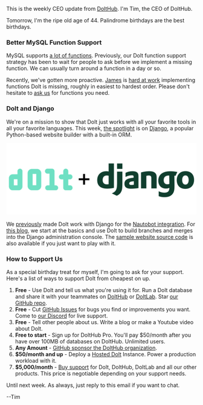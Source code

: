 This is the weekly CEO update from [DoltHub](https://www.dolthub.com/). I'm Tim, the CEO of DoltHub. 

Tomorrow, I'm the ripe old age of 44. Palindrome birthdays are the best birthdays.

### Better MySQL Function Support

MySQL supports [a lot of functions](https://docs.dolthub.com/sql-reference/sql-support/expressions-functions-operators#functions-and-operators). Previously, our Dolt function support strategy has been to wait for people to ask before we implement a missing function. We can usually turn around a function in a day or so. 

Recently, we've gotten more proactive. [James](https://www.dolthub.com/team#james) is [hard at work](https://www.dolthub.com/blog/2024-01-29-sql-improvement/) implementing functions Dolt is missing, roughly in easiest to hardest order. Please don't hesitate to [ask us](https://github.com/dolthub/dolt/issues) for functions you need.

### Dolt and Django

We're on a mission to show that Dolt just works with all your favorite tools in all your favorite languages. This week, [the spotlight](https://www.dolthub.com/blog/2024-01-31-dolt-django/) is on [Django](https://www.djangoproject.com/), a popular Python-based website builder with a built-in ORM. 

[![Dolt + Django](../images/dolt-django.png)](https://www.dolthub.com/blog/2024-01-31-dolt-django/)

We [previously](https://www.dolthub.com/blog/?q=django) made Dolt work with Django for the [Nautobot integration](https://www.dolthub.com/blog/2021-09-24-announcing-nautobot-on-dolt/). For [this blog](https://www.dolthub.com/blog/2024-01-31-dolt-django/), we start at the basics and use Dolt to build branches and merges into the Django administration console. The [sample website source code](https://github.com/dolthub/dolt_django) is also available if you just want to play with it.

### How to Support Us

As a special birthday treat for myself, I'm going to ask for your support. Here's a list of ways to support Dolt from cheapest on up.

1. **Free** - Use Dolt and tell us what you're using it for. Run a Dolt database and share it with your teammates on [DoltHub](https://www.dolthub.com) or [DoltLab](https://www.doltlab.com). Star [our GitHub repo](https://github.com/dolthub/dolt).
2. **Free** - Cut [GitHub Issues](https://github.com/dolthub/dolt/issues) for bugs you find or improvements you want. Come to [our Discord](https://discord.com/invite/RFwfYpu) for live support.
3. **Free** - Tell other people about us. Write a blog or make a Youtube video about Dolt.
3. **Free to start** - Sign up for DoltHub Pro. You'll pay $50/month after you have over 100MB of databases on DoltHub. Unlimited users.
4. **Any Amount** - [GitHub sponsor the DoltHub organization](https://github.com/sponsors/dolthub).
5. **$50/month and up** - Deploy a [Hosted Dolt](https://hosted.doltdb.com) Instance. Power a production workload with it.
6. **$5,000/month** - [Buy support](https://www.dolthub.com/pricing) for Dolt, DoltHub, DoltLab and all our other products. This price is negotiable depending on your support needs.

Until next week. As always, just reply to this email if you want to chat.

--Tim